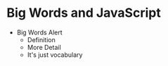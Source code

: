 # Big Words and JavaScript

- Big Words Alert
  - Definition
  - More Detail
  - It's just vocabulary
